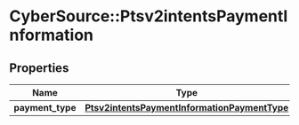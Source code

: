 # CyberSource::Ptsv2intentsPaymentInformation

## Properties
Name | Type | Description | Notes
------------ | ------------- | ------------- | -------------
**payment_type** | [**Ptsv2intentsPaymentInformationPaymentType**](Ptsv2intentsPaymentInformationPaymentType.md) |  | [optional] 


